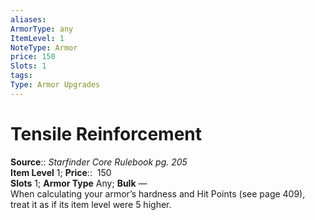 ```yaml
---
aliases: 
ArmorType: any
ItemLevel: 1
NoteType: Armor
price: 150
Slots: 1
tags: 
Type: Armor Upgrades
---
```


# Tensile Reinforcement

**Source**:: _Starfinder Core Rulebook pg. 205_  
**Item Level** 1;
**Price**::  150  
**Slots** 1; **Armor Type** Any; **Bulk** —  
When calculating your armor’s hardness and Hit Points (see page 409), treat it as if its item level were 5 higher.
